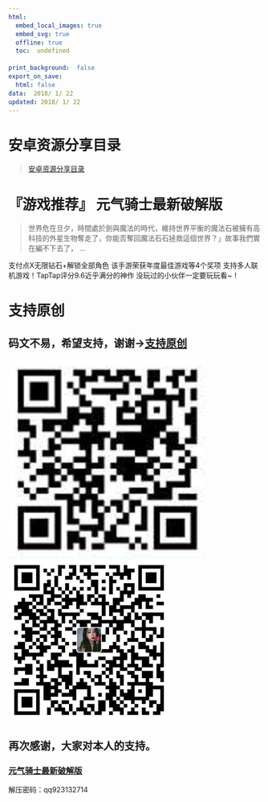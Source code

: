 ```yaml
---
html:
  embed_local_images: true
  embed_svg: true
  offline: true
  toc:  undefined

print_background:  false
export_on_save:
  html: false
data:  2018/ 1/ 22
updated: 2018/ 1/ 22
---
```




# 安卓资源分享目录

> [安卓资源分享目录](https://blog.csdn.net/qq923132714/article/details/83059823 "安卓资源分享目录")

# 『游戏推荐』 元气骑士最新破解版

> 世界危在旦夕，時間處於劍與魔法的時代，維持世界平衡的魔法石被擁有高科技的外星生物奪走了，你能否奪回魔法石石拯救這個世界？」故事我們實在編不下去了， ...

支付点X无限钻石+解锁全部角色 该手游荣获年度最佳游戏等4个奖项 支持多人联机游戏！TapTap评分9.6近乎满分的神作 没玩过的小伙伴一定要玩玩看~！


# 支持原创
## 码文不易，希望支持，谢谢->**[支持原创](http://blog.csdn.net/qq923132714/article/details/79399145)**
![微信支付](https://raw.githubusercontent.com/923132714/my_picture/master/blog/support/weixin.png)![微信支付](https://raw.githubusercontent.com/923132714/my_picture/master/blog/support/支付宝.png)
## 再次感谢，大家对本人的支持。

### [元气骑士最新破解版](http://u16848854.ctfile.net/fs/16848854-332469393 "元气骑士最新破解版")

解压密码：qq923132714
